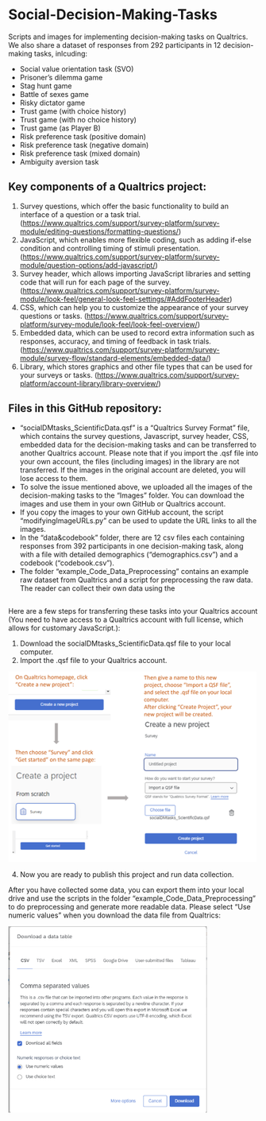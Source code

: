 # Social-Decision-Making-Tasks
Scripts and images for implementing decision-making tasks on Qualtrics.
We also share a dataset of responses from 292 participants in 12 decision-making tasks, inlcuding:
* Social value orientation task (SVO)
* Prisoner’s dilemma game 
* Stag hunt game 
* Battle of sexes game 
* Risky dictator game 
* Trust game (with choice history)
* Trust game (with no choice history)
* Trust game (as Player B)
* Risk preference task (positive domain)
* Risk preference task (negative domain)
* Risk preference task (mixed domain)
* Ambiguity aversion task

## Key components of a Qualtrics project:
1.	Survey questions, which offer the basic functionality to build an interface of a question or a task trial. (https://www.qualtrics.com/support/survey-platform/survey-module/editing-questions/formatting-questions/)
2.	JavaScript, which enables more flexible coding, such as adding if-else condition and controlling timing of stimuli presentation. (https://www.qualtrics.com/support/survey-platform/survey-module/question-options/add-javascript/) 
3.	Survey header, which allows importing JavaScript libraries and setting code that will run for each page of the survey. (https://www.qualtrics.com/support/survey-platform/survey-module/look-feel/general-look-feel-settings/#AddFooterHeader)
4.	CSS, which can help you to customize the appearance of your survey questions or tasks. (https://www.qualtrics.com/support/survey-platform/survey-module/look-feel/look-feel-overview/)
5.	Embedded data, which can be used to record extra information such as responses, accuracy, and timing of feedback in task trials. (https://www.qualtrics.com/support/survey-platform/survey-module/survey-flow/standard-elements/embedded-data/) 
6.	Library, which stores graphics and other file types that can be used for your surveys or tasks. (https://www.qualtrics.com/support/survey-platform/account-library/library-overview/)

## Files in this GitHub repository: 
* “socialDMtasks_ScientificData.qsf” is a “Qualtrics Survey Format” file, which contains the survey questions, Javascript, survey header, CSS, embedded data for the decision-making tasks and can be transferred to another Qualtrics account. Please note that if you import the .qsf file into your own account, the files (including images) in the library are not transferred. If the images in the original account are deleted, you will lose access to them.
* To solve the issue mentioned above, we uploaded all the images of the decision-making tasks to the “Images” folder. You can download the images and use them in your own GitHub or Qualtrics account.
* If you copy the images to your own GitHub account, the script “modifyingImageURLs.py” can be used to update the URL links to all the images.
* In the “data&codebook” folder, there are 12 csv files each containing responses from 392 participants in one decision-making task, along with a file with detailed demographics (“demographics.csv”) and a codebook (“codebook.csv”).
* The folder “example_Code_Data_Preprocessing” contains an example raw dataset from Qualtrics and a script for preprocessing the raw data. The reader can collect their own data using the   

##
Here are a few steps for transferring these tasks into your Qualtrics account (You need to have access to a Qualtrics account with full license, which allows for customary JavaScript.):
1.	Download the socialDMtasks_ScientificData.qsf file to your local computer.
2.	Import the .qsf file to your Qualtrics account.
<img src="https://raw.githubusercontent.com/ntu-cam-clic/Social_Decision_Making_Tasks/main/README%20Figures/ImportQSF.png" alt="alt text" width="500">

4.	Now you are ready to publish this project and run data collection.
 
After you have collected some data, you can export them into your local drive and use the scripts in the folder “example_Code_Data_Preprocessing” to do preprocessing and generate more readable data.
Please select “Use numeric values” when you download the data file from Qualtrics:

<img src="https://raw.githubusercontent.com/ntu-cam-clic/Social_Decision_Making_Tasks/main/README%20Figures/downloadDatatable.png" alt="alt text" width="400">
